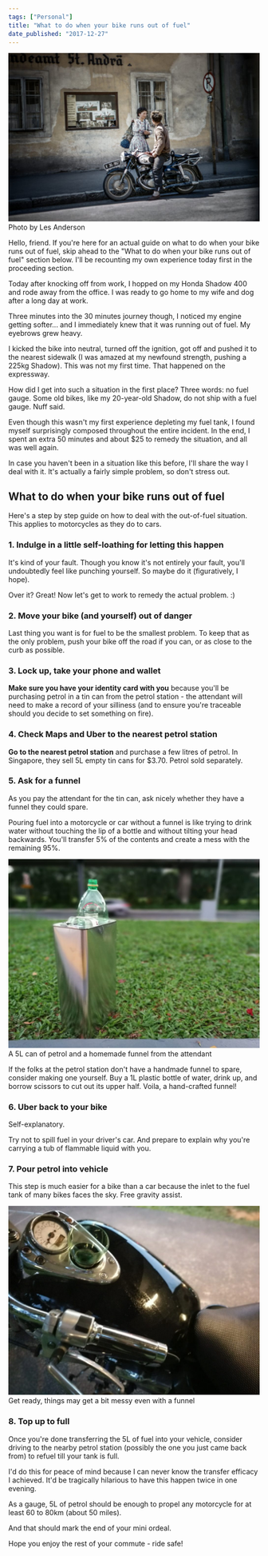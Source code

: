 ```yaml
---
tags: ["Personal"]
title: "What to do when your bike runs out of fuel"
date_published: "2017-12-27"
---
```


![bike motorcycle](images/les-anderson-207334-1024x683.jpg) Photo by Les Anderson

Hello, friend. If you're here for an actual guide on what to do when your bike runs out of fuel, skip ahead to the "What to do when your bike runs out of fuel" section below. I'll be recounting my own experience today first in the proceeding section.

Today after knocking off from work, I hopped on my Honda Shadow 400 and rode away from the office. I was ready to go home to my wife and dog after a long day at work.

Three minutes into the 30 minutes journey though, I noticed my engine getting softer... and I immediately knew that it was running out of fuel. My eyebrows grew heavy.

I kicked the bike into neutral, turned off the ignition, got off and pushed it to the nearest sidewalk (I was amazed at my newfound strength, pushing a 225kg Shadow). This was not my first time. That happened on the expressway.

How did I get into such a situation in the first place? Three words: no fuel gauge. Some old bikes, like my 20-year-old Shadow, do not ship with a fuel gauge. Nuff said.

Even though this wasn't my first experience depleting my fuel tank, I found myself surprisingly composed throughout the entire incident. In the end, I spent an extra 50 minutes and about $25 to remedy the situation, and all was well again.

In case you haven't been in a situation like this before, I'll share the way I deal with it. It's actually a fairly simple problem, so don't stress out.

## What to do when your bike runs out of fuel

Here's a step by step guide on how to deal with the out-of-fuel situation. This applies to motorcycles as they do to cars.

### 1\. Indulge in a little self-loathing for letting this happen

It's kind of your fault. Though you know it's not entirely your fault, you'll undoubtedly feel like punching yourself. So maybe do it (figuratively, I hope).

Over it? Great! Now let's get to work to remedy the actual problem. :)

### 2\. Move your bike (and yourself) out of danger

Last thing you want is for fuel to be the smallest problem. To keep that as the only problem, push your bike off the road if you can, or as close to the curb as possible.

### 3\. Lock up, take your phone and wallet

**Make sure you have your identity card with you** because you'll be purchasing petrol in a tin can from the petrol station - the attendant will need to make a record of your silliness (and to ensure you're traceable should you decide to set something on fire).

### 4\. Check Maps and Uber to the nearest petrol station

**Go to the nearest petrol station** and purchase a few litres of petrol. In Singapore, they sell 5L empty tin cans for $3.70. Petrol sold separately.

### 5\. Ask for a funnel

As you pay the attendant for the tin can, ask nicely whether they have a funnel they could spare.

Pouring fuel into a motorcycle or car without a funnel is like trying to drink water without touching the lip of a bottle and without tilting your head backwards. You'll transfer 5% of the contents and create a mess with the remaining 95%.

![](images/bike-fuel-tin-can-1024x768.jpg) A 5L can of petrol and a homemade funnel from the attendant

If the folks at the petrol station don't have a handmade funnel to spare, consider making one yourself. Buy a 1L plastic bottle of water, drink up, and borrow scissors to cut out its upper half. Voila, a hand-crafted funnel!

### 6\. Uber back to your bike

Self-explanatory.

Try not to spill fuel in your driver's car. And prepare to explain why you're carrying a tub of flammable liquid with you.

### 7\. Pour petrol into vehicle

This step is much easier for a bike than a car because the inlet to the fuel tank of many bikes faces the sky. Free gravity assist.

![spillage onto the tank of motorcycle when transferring fuel](images/bike-transfer-fuel-funnel-1024x768.jpg) Get ready, things may get a bit messy even with a funnel

### 8\. Top up to full

Once you're done transferring the 5L of fuel into your vehicle, consider driving to the nearby petrol station (possibly the one you just came back from) to refuel till your tank is full.

I'd do this for peace of mind because I can never know the transfer efficacy I achieved. It'd be tragically hilarious to have this happen twice in one evening.

As a gauge, 5L of petrol should be enough to propel any motorcycle for at least 60 to 80km (about 50 miles).

And that should mark the end of your mini ordeal.

Hope you enjoy the rest of your commute - ride safe!
